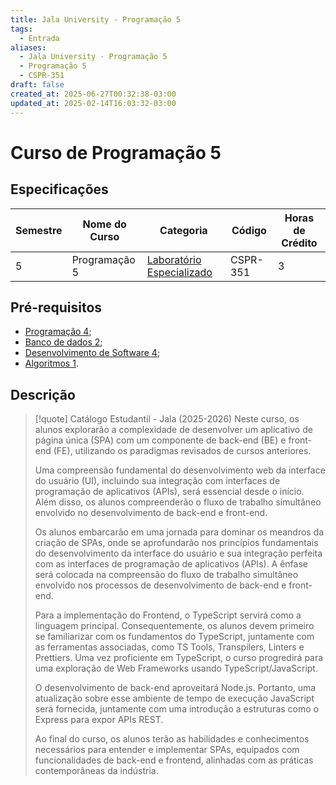 ```yaml
---
title: Jala University - Programação 5
tags:
  - Entrada
aliases:
  - Jala University - Programação 5
  - Programação 5
  - CSPR-351
draft: false
created_at: 2025-06-27T00:32:38-03:00
updated_at: 2025-02-14T16:03:32-03:00
---
```

# Curso de Programação 5

## Especificações
| Semestre | Nome do Curso | Categoria                                                                                                            | Código   | Horas de Crédito |
| -------- | ------------- | -------------------------------------------------------------------------------------------------------------------- | -------- | ---------------- |
| 5        | Programação 5 | [Laboratório Especializado](content/notas/2025/06/24/entrada/Jala_University-Laboratorio_Especializado.md) | CSPR-351 | 3                |

## Pré-requisitos
- [Programação 4](content/notas/2025/06/26/entrada/Jala_University-Programacao_4.md);
- [Banco de dados 2](../../24/entrada/Jala_University-Banco_de_dados_2.md);
- [Desenvolvimento de Software 4](Jala_University-Desenvolvimento_de_Software_4.md);
- [Algoritmos 1](Jala_University-Algoritmos_1.md).

## Descrição

> [!quote] Catálogo Estudantil - Jala (2025-2026)
> Neste curso, os alunos explorarão a complexidade de desenvolver um aplicativo de página única (SPA) com um componente de back-end (BE) e front-end (FE), utilizando os paradigmas revisados de cursos anteriores. 
> 
> Uma compreensão fundamental do desenvolvimento web da interface do usuário (UI), incluindo sua integração com interfaces de programação de aplicativos (APIs), será essencial desde o início. Além disso, os alunos compreenderão o fluxo de trabalho simultâneo envolvido no desenvolvimento de back-end e front-end. 
> 
> Os alunos embarcarão em uma jornada para dominar os meandros da criação de SPAs, onde se aprofundarão nos princípios fundamentais do desenvolvimento da interface do usuário e sua integração perfeita com as interfaces de programação de aplicativos (APIs). A ênfase será colocada na compreensão do fluxo de trabalho simultâneo envolvido nos processos de desenvolvimento de back-end e front-end. 
> 
> Para a implementação do Frontend, o TypeScript servirá como a linguagem principal. Consequentemente, os alunos devem primeiro se familiarizar com os fundamentos do TypeScript, juntamente com as ferramentas associadas, como TS Tools, Transpilers, Linters e Prettiers. Uma vez proficiente em TypeScript, o curso progredirá para uma exploração de Web Frameworks usando TypeScript/JavaScript. 
> 
> O desenvolvimento de back-end aproveitará Node.js. Portanto, uma atualização sobre esse ambiente de tempo de execução JavaScript será fornecida, juntamente com uma introdução a estruturas como o Express para expor APIs REST. 
> 
> Ao final do curso, os alunos terão as habilidades e conhecimentos necessários para entender e implementar SPAs, equipados com funcionalidades de back-end e frontend, alinhadas com as práticas contemporâneas da indústria.
